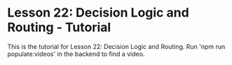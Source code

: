 # Lesson 22: Decision Logic and Routing - Tutorial

This is the tutorial for Lesson 22: Decision Logic and Routing. Run 'npm run populate:videos' in the backend to find a video.